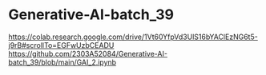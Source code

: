 # Generative-AI-batch_39
https://colab.research.google.com/drive/1Vt60YfpVd3UlS16bYAClEzNG6t5-j9rB#scrollTo=EGFwUzbCEADU
https://github.com/2303A52084/Generative-AI-batch_39/blob/main/GAI_2.ipynb
